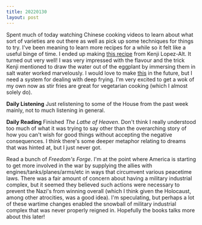 ```yaml
---
title: 20220130
layout: post
---
```


Spent much of today watching Chinese cooking videos to learn about what sort of varieties are out there as well as pick up some techniques for things to try. I've been meaning to learn more recipes for a while so it felt like a useful binge of time. I ended up making [this recipe](https://www.youtube.com/watch?v=MUiKiHbgIZk) from Kenji Lopez-Alt. It turned out very well! I was very impressed with the flavour and the trick Kenji mentioned to draw the water out of the eggplant by immersing them in salt water worked marvelously. I would love to make [this](https://www.youtube.com/watch?v=-ZYHETRQaxA) in the future, but I need a system for dealing with deep frying. I'm very excited to get a wok of my own now as stir fries are great for vegetarian cooking (which I almost solely do).

**Daily Listening**
Just relistening to some of the House from the past week mainly, not to much listening in general.


**Daily Reading**
Finished *The Lathe of Heaven*. Don't think I really understood too much of what it was trying to say other than the overarching story of how you can't wish for good things without accepting the negative consequences. I think there's some deeper metaphor relating to dreams that was hinted at, but I just never got. 

Read a bunch of *Freedom's Forge*. I'm at the point where America is starting to get more involved in the war by supplying the allies with engines/tanks/planes/arms/etc in ways that circumvent various peacetime laws. There was a fair amount of concern about having a military industrial complex, but it seemed they believed such actions were necessary to prevent the Nazi's from winning overall (which I think given the Holocaust, among other atrocities, was a good idea). I'm speculating, but perhaps a lot of these wartime changes enabled the snowball of military industrial complex that was never properly reigned in. Hopefully the books talks more about this later!